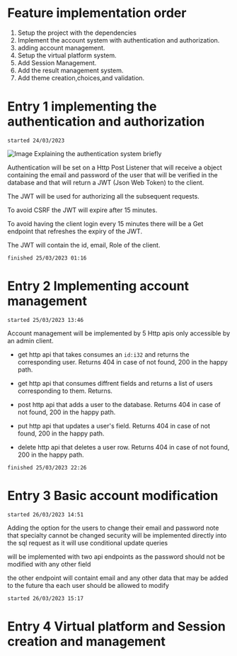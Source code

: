 # Feature implementation order

1. Setup the project with the dependencies
2. Implement the account system with authentication and authorization.
3. adding account management.
3. Setup the virtual platform system.
4. Add Session Management.
5. Add the result management system.
6. Add theme creation,choices,and validation. 



# Entry 1 implementing the authentication and authorization
```
started 24/03/2023 
```
![Image Explaining the authentication system briefly](https://www.vaadata.com/blog/wp-content/uploads/2016/12/JWT_tokens_EN.png)

Authentication will be set on a Http Post Listener that will receive a object containing the email and password of the user that will be verified in the database and that will return a JWT (Json Web Token) to the client.

The JWT will be used for authorizing all the subsequent requests.

To avoid CSRF the JWT will expire after 15 minutes.

To avoid having the client login every 15 minutes there will be a Get endpoint that refreshes the expiry of the JWT.

The JWT will contain the id, email, Role of the client.
```
finished 25/03/2023 01:16 
```

# Entry 2 Implementing account management
```
started 25/03/2023 13:46
```
Account management will be implemented by 5 Http apis only accessible by an admin client.

* get http api that takes consumes an ```id:i32``` and returns the corresponding user. Returns 404 in case of not found, 200 in the happy path.

* get http api that consumes diffrent fields and returns a list of users corresponding to them. Returns.

* post http api that adds a user to the database. Returns 404 in case of not found, 200 in the happy path.

* put http api that updates a user's field. Returns 404 in case of not found, 200 in the happy path.

* delete http api that deletes a user row. Returns 404 in case of not found, 200 in the happy path.
```
finished 25/03/2023 22:26
```


# Entry 3 Basic account modification
```
started 26/03/2023 14:51
```
Adding the option for the users to change their email and password note that specialty cannot be changed
security will be implemented directly into the sql request as it will use conditional update queries

will be implemented with two api endpoints as the password should not be modified with any other field

the other endpoint will containt email and any other data that may be added to the future tha each user should be allowed to modify
```
started 26/03/2023 15:17
```

# Entry 4 Virtual platform and Session creation and management